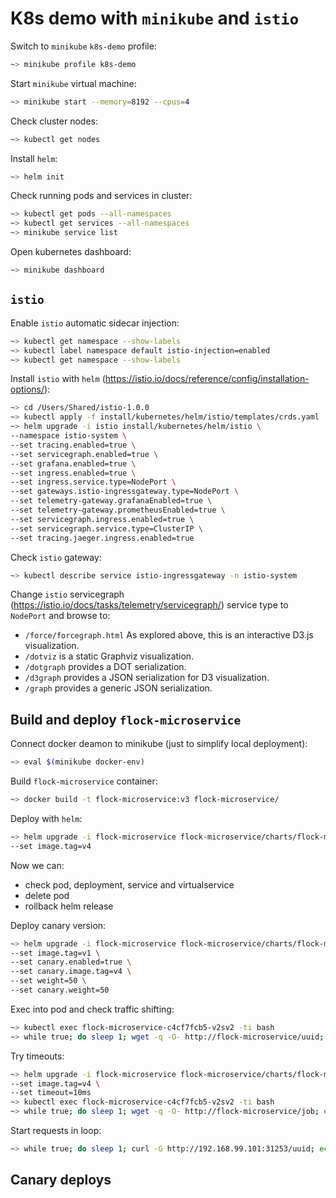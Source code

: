 # K8s demo with `minikube` and `istio`

Switch to `minikube` `k8s-demo` profile:
```bash
~> minikube profile k8s-demo
```

Start `minikube` virtual machine:
```bash
~> minikube start --memory=8192 --cpus=4
```

Check cluster nodes:
```bash
~> kubectl get nodes
```

Install `helm`:
```bash
~> helm init
```

Check running pods and services in cluster:
```bash
~> kubectl get pods --all-namespaces
~> kubectl get services --all-namespaces
~> minikube service list
```

Open kubernetes dashboard:
```bash
~> minikube dashboard
```

## `istio`

Enable `istio` automatic sidecar injection:
```bash
~> kubectl get namespace --show-labels
~> kubectl label namespace default istio-injection=enabled
~> kubectl get namespace --show-labels
```

Install `istio` with `helm` (https://istio.io/docs/reference/config/installation-options/):
```bash
~> cd /Users/Shared/istio-1.0.0
~> kubectl apply -f install/kubernetes/helm/istio/templates/crds.yaml
~> helm upgrade -i istio install/kubernetes/helm/istio \
--namespace istio-system \
--set tracing.enabled=true \
--set servicegraph.enabled=true \
--set grafana.enabled=true \
--set ingress.enabled=true \
--set ingress.service.type=NodePort \
--set gateways.istio-ingressgateway.type=NodePort \
--set telemetry-gateway.grafanaEnabled=true \
--set telemetry-gateway.prometheusEnabled=true \
--set servicegraph.ingress.enabled=true \
--set servicegraph.service.type=ClusterIP \
--set tracing.jaeger.ingress.enabled=true
```

Check `istio` gateway:
```bash
~> kubectl describe service istio-ingressgateway -n istio-system
```

Change `istio` servicegraph (https://istio.io/docs/tasks/telemetry/servicegraph/) service type to `NodePort` and browse to:

- `/force/forcegraph.html` As explored above, this is an interactive D3.js visualization.
- `/dotviz` is a static Graphviz visualization.
- `/dotgraph` provides a DOT serialization.
- `/d3graph` provides a JSON serialization for D3 visualization.
- `/graph` provides a generic JSON serialization.

## Build and deploy `flock-microservice`

Connect docker deamon to minikube (just to simplify local deployment):
```bash
~> eval $(minikube docker-env)
```

Build `flock-microservice` container:
```bash
~> docker build -t flock-microservice:v3 flock-microservice/
```

Deploy with `helm`:
```bash
~> helm upgrade -i flock-microservice flock-microservice/charts/flock-microservice \
--set image.tag=v4
```

Now we can:
- check pod, deployment, service and virtualservice
- delete pod
- rollback helm release

Deploy canary version:
```bash
~> helm upgrade -i flock-microservice flock-microservice/charts/flock-microservice \
--set image.tag=v1 \
--set canary.enabled=true \
--set canary.image.tag=v4 \
--set weight=50 \
--set canary.weight=50
```

Exec into pod and check traffic shifting:
```bash
~> kubectl exec flock-microservice-c4cf7fcb5-v2sv2 -ti bash
~> while true; do sleep 1; wget -q -O- http://flock-microservice/uuid; echo ''; done
```

Try timeouts:
```bash
~> helm upgrade -i flock-microservice flock-microservice/charts/flock-microservice \
--set image.tag=v4 \
--set timeout=10ms
~> kubectl exec flock-microservice-c4cf7fcb5-v2sv2 -ti bash
~> while true; do sleep 1; wget -q -O- http://flock-microservice/job; echo ''; done
```

Start requests in loop:
```bash
~> while true; do sleep 1; curl -G http://192.168.99.101:31253/uuid; echo ''; done
```








## Canary deploys
